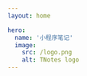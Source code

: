 ```yaml
---
layout: home

hero:
  name: '小程序笔记'
  image:
    src: /logo.png
    alt: TNotes logo
---
```


<SidebarCard pending />
